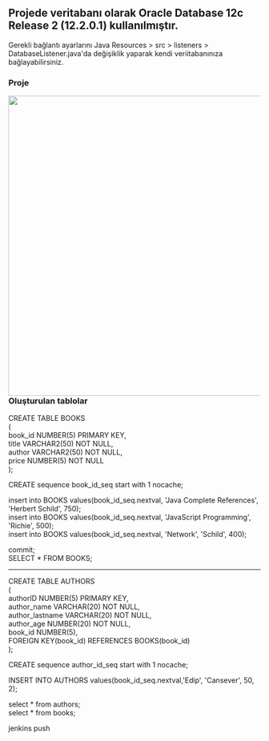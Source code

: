 ## Projede veritabanı olarak Oracle Database 12c Release 2 (12.2.0.1) kullanılmıştır.

Gerekli bağlantı ayarlarını
Java Resources > src > listeners > DatabaseListener.java'da değişiklik yaparak kendi veriitabanınıza bağlayabilirsiniz.

### Proje
<img align="left" src="https://user-images.githubusercontent.com/25962055/89287844-55529700-d65d-11ea-8f78-b5b967770803.gif" height="600" width="800"> <br>
<br><br><br><br><br><br><br><br><br><br><br><br><br><br><br><br><br><br><br><br><br><br><br><br>

### Oluşturulan tablolar
CREATE TABLE BOOKS <br>
( <br>
    book_id NUMBER(5) PRIMARY KEY, <br>
    title VARCHAR2(50) NOT NULL, <br>
    author VARCHAR2(50) NOT NULL, <br>
    price NUMBER(5) NOT NULL <br>
); <br>

CREATE sequence book_id_seq start with 1 nocache; <br>

insert into BOOKS values(book_id_seq.nextval, 'Java Complete References', 'Herbert Schild', 750); <br>
insert into BOOKS values(book_id_seq.nextval, 'JavaScript Programming', 'Richie', 500); <br>
insert into BOOKS values(book_id_seq.nextval, 'Network', 'Schild', 400); <br>

commit; <br>
SELECT * FROM BOOKS;

-------------------------------------

CREATE TABLE AUTHORS  <br>
(  <br>
    authorID NUMBER(5) PRIMARY KEY,  <br>
    author_name VARCHAR(20) NOT NULL,  <br>
    author_lastname VARCHAR(20) NOT NULL,  <br>
    author_age NUMBER(20) NOT NULL,  <br>
    book_id NUMBER(5),  <br>
    FOREIGN KEY(book_id) REFERENCES BOOKS(book_id)  <br>
);  <br>

CREATE sequence author_id_seq start with 1 nocache; <br>

INSERT INTO AUTHORS values(book_id_seq.nextval,'Edip', 'Cansever', 50, 2); <br>


select * from authors; <br>
select * from books; <br>

jenkins push
